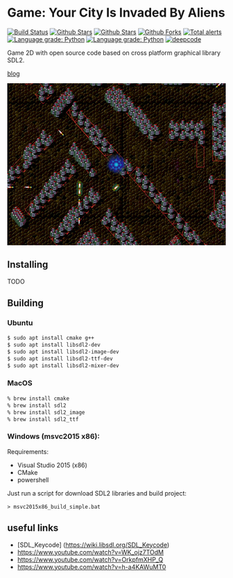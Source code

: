 # Game: Your City Is Invaded By Aliens

[![Build Status](https://travis-ci.com/sea-kg/yourCityIsInvadedByAliens_Tomsk.svg?branch=main)](https://travis-ci.com/sea-kg/yourCityIsInvadedByAliens_Tomsk) [![Github Stars](https://img.shields.io/github/stars/sea-kg/yourCityIsInvadedByAliens_Tomsk.svg?label=github%20%E2%98%85)](https://github.com/sea-kg/yourCityIsInvadedByAliens_Tomsk/) [![Github Stars](https://img.shields.io/github/contributors/sea-kg/yourCityIsInvadedByAliens_Tomsk.svg)](https://github.com/sea-kg/yourCityIsInvadedByAliens_Tomsk/) [![Github Forks](https://img.shields.io/github/forks/sea-kg/yourCityIsInvadedByAliens_Tomsk.svg?label=github%20forks)](https://github.com/sea-kg/yourCityIsInvadedByAliens_Tomsk/) [![Total alerts](https://img.shields.io/lgtm/alerts/g/sea-kg/yourCityIsInvadedByAliens_Tomsk.svg?logo=lgtm&logoWidth=18)](https://lgtm.com/projects/g/sea-kg/yourCityIsInvadedByAliens_Tomsk/alerts/) [![Language grade: Python](https://img.shields.io/lgtm/grade/python/g/sea-kg/yourCityIsInvadedByAliens_Tomsk.svg?logo=lgtm&logoWidth=18)](https://lgtm.com/projects/g/sea-kg/yourCityIsInvadedByAliens_Tomsk/context:python) [![Language grade: Python](https://img.shields.io/lgtm/grade/cpp/g/sea-kg/yourCityIsInvadedByAliens_Tomsk.svg?logo=lgtm&logoWidth=18)](https://lgtm.com/projects/g/sea-kg/yourCityIsInvadedByAliens_Tomsk/context:cpp) [![deepcode](https://www.deepcode.ai/api/gh/badge?key=eyJhbGciOiJIUzI1NiIsInR5cCI6IkpXVCJ9.eyJwbGF0Zm9ybTEiOiJnaCIsIm93bmVyMSI6InNlYS1rZyIsInJlcG8xIjoieW91ckNpdHlJc0ludmFkZWRCeUFsaWVuc19Ub21zayIsImluY2x1ZGVMaW50IjpmYWxzZSwiYXV0aG9ySWQiOjE1NjQxLCJpYXQiOjE2MTgwNTk1Nzh9.TepnsVXpVZe3MscukV6MJFJP7yJT2CUh36MR9rM3bwA)](https://www.deepcode.ai/app/gh/sea-kg/yourCityIsInvadedByAliens_Tomsk/_/dashboard?utm_content=gh%2Fsea-kg%2FyourCityIsInvadedByAliens_Tomsk)

Game 2D with open source code based on cross platform graphical library SDL2.

[blog](https://vk.com/yourcityisinvadedbyaliens_tomsk)

![Alt text](/contrib/main-screen.jpg?raw=true "Main Screen")

## Installing

TODO

## Building

### Ubuntu

```
$ sudo apt install cmake g++
$ sudo apt install libsdl2-dev
$ sudo apt install libsdl2-image-dev
$ sudo apt install libsdl2-ttf-dev
$ sudo apt install libsdl2-mixer-dev
```

### MacOS 

```
% brew install cmake
% brew install sdl2
% brew install sdl2_image
% brew install sdl2_ttf
```

### Windows  (msvc2015 x86):

Requirements:
- Visual Studio 2015 (x86)
- CMake
- powershell

Just run a script for download SDL2 libraries and build project:

```
> msvc2015x86_build_simple.bat
```

## useful links

* [SDL_Keycode] (https://wiki.libsdl.org/SDL_Keycode)
* https://www.youtube.com/watch?v=WK_ojz7TOdM
* https://www.youtube.com/watch?v=OrkpfmXHP_Q
* https://www.youtube.com/watch?v=h-a4KAWuMT0
